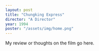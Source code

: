 ```yaml
---
layout: post
title: "Chungking Express"
director: "A Director"
year: 1994
poster: "/assets/img/home.png"
---
```


My review or thoughts on the film go here.
